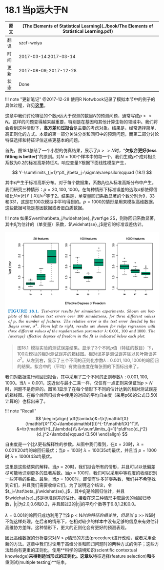 # 18.1 当p远大于N

| 原文   | [The Elements of Statistical Learning](../book/The Elements of Statistical Learning.pdf) |
| ---- | ---------------------------------------- |
| 翻译   | szcf-weiya                               |
| 时间   | 2017-03-14:2017-03-14                    |
| 更新   | 2017-08-09; 2017-12-28                  |
| 状态 | Done |

!!! note "更新笔记"
    @2017-12-28 使用R Notwbook记录了模拟本节中的例子的具体过程，详见[**这里**](../notes/HighDim/sim18_1/index.html)。

这章中我们讨论特征的个数$p$远大于观测的数目$N$的预测问题，通常写成$p >> N$。这样的问题变得越来越重要，特别是在基因和其他计算生物的领域中。我们将会看到这种情形下，**高方差**和**过拟合**是主要的考虑对象。结果是，经常选择简单、高正则化的方式。本章的第一部分关注分类和回归中的预测问题，而第二部分讨论特征选择和特征评估这些更基本的问题。

首先，图18.1总结了一个小型的仿真结果，展示了$p >> N$时，“**欠拟合更好(less fitting is better)**”的原则。对$N=100$个样本中的每一个，我们生成$p$个成对相关系数为$0.2$的标准高斯特征$X$。响应变量$Y$根据下面线性模型产生，

$$
Y=\sum\limits_{j=1}^pX_j\beta_j+\sigma\varepsilon\qquad (18.1)
$$

其中$\varepsilon$产生于标准高斯分布。对于每个数据集，系数$\beta_j$也从标准高斯分布中产生。我们研究三种情形：$p=20,100,1000$。在每种情形下标准误差的选取$\sigma$都使得信噪比$Var[E(Y\mid X)]/\sigma^2$等于$2$。结果是，单变量回归系数显著的个数分别为9，33和331，这是在100次模拟中平均得到的。$p=1000$的情形是用来模拟高维数据，这些数据可能是基因数据或者蛋白质数据。

!!! note
    如果$\vert\hat\beta_j/\widehat{se}_j\vert\ge 2$，则称回归系数显著，其中$\hat\beta_j$为估计的（单变量）系数，$\widehat{se}_j$是它的标准误差估计。

![](../img/18/fig18.1.png)

> 图18.1. 模拟实验的测试误差结果。显示了3个不同$p$值（特征的数目）下，100次模拟的相对测试误差的箱线图。相对误差是测试误差除以贝叶斯误差$\sigma^2$。从左到右，显示了三个不同的正则化参数$\lambda:0.001,100,1000$的岭回归的结果。拟合中的（平均）有效自由度在每张图的下面标出来了。

我们对数据进行岭回归拟合，其中采用了三个不同的正则参数$\lambda:0.001,100,1000$。当$\lambda=0.001$，这近似与最小二乘一样，仅仅有一点正则来保证当$p > N$时，问题不是奇异的。图18.1显示了在每个情形下不同的估计达到的相对测试误差的箱线图。在每个岭回归拟合中使用的对应的平均自由度（采用p68的公式(3.50)计算的）也标出来了。

!!! note "Recall"
    $$
    \begin{align}
    \df(\lambda)&=\tr[\mathbf{X}(\mathbf{X^TX}+\lambda\mathbf{I})^{-1}\mathbf{X}^T]\\
    &=\tr(\mathbf{H}_{\lambda})\\
    &=\sum\limits_{j=1}^p\dfrac{d_j^2}{d_j^2+\lambda}\qquad (3.50)
    \end{align}
    $$

自由度是一个比$\lambda$更有解释性的参数。从图中我们看到，在$p=20$时，$\lambda=0.001$(20df)的岭回归最优；当$p=100$时 $\lambda=100$(35df)最优，并且当 $p=1000$时 $\lambda=1000$(43df)最优。

这里是这些结果的解释。当$p=20$时，我们拟合所有的情形，并且可以以低偏差尽可能地识别更多的显著系数。当$p=100$时，我们可以采用中等程度的收缩识别一些非零的系数。最后，当$p=1000$时，即使有许多非零系数，我们并不希望找到它们，并且我们需要收缩它们。为了说明这个结论，令$t_j=\hat\beta_j/\widehat{se}_j$，其中$\hat\beta_j$是岭回归估计，并且$\widehat{se}_j$是标准误差的估计。接着在这三种情形中取最优的岭回归参数，$\vert t_j\vert$为2.0,0.6和0.2，并且超过2的$\vert t_j\vert$的平均个数等于9.8,1.2和0.0。

$\lambda=0.001$的岭回归成功利用了当$ p < N$时的特征的相关性，但是当$ p >> N$时不能这样处理。在后者的情形下，在相对较少的样本中没有足够的信息来有效估计高维协方差阵。这种情形下，更大的正则化会有更好的预测表现。

因此高维数据的分析要求对$N > p$情形的方法(procedure)进行改动，或者采用全新的方法。这章中我们讨论用于高维分类和回归问题时的两种方式的例子；这些方法趋向有更重的正则化，使用**科学的语境知识(scientific contextual knowledge)**来得到适当形式的正则化。这章以**特征选择(feature selection)**和**多重测试(multiple testing)**结束。
